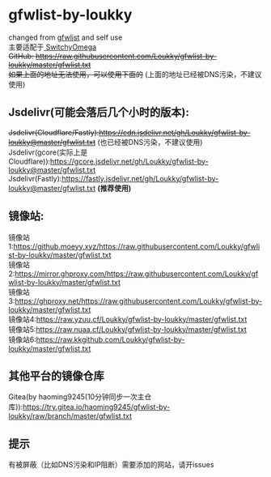 # gfwlist-by-loukky<br>
changed from <a href = "https://github.com/gfwlist/gfwlist"> gfwlist</a> and self use<br>
主要适配于<a href = "https://github.com/FelisCatus/SwitchyOmega"> SwitchyOmega </a><br>
~~GitHub: https://raw.githubusercontent.com/Loukky/gfwlist-by-loukky/master/gfwlist.txt~~  
~~如果上面的地址无法使用，可以使用下面的~~ (上面的地址已经被DNS污染，不建议使用)  
## Jsdelivr(可能会落后几个小时的版本):
~~Jsdelivr(Cloudflare/Fastly):https://cdn.jsdelivr.net/gh/Loukky/gfwlist-by-loukky@master/gfwlist.txt~~ (也已经被DNS污染，不建议使用)  
Jsdelivr(gcore(实际上是Cloudflare)):https://gcore.jsdelivr.net/gh/Loukky/gfwlist-by-loukky@master/gfwlist.txt  
Jsdelivr(Fastly):https://fastly.jsdelivr.net/gh/Loukky/gfwlist-by-loukky@master/gfwlist.txt **(推荐使用)**  
## 镜像站:  
镜像站1:https://github.moeyy.xyz/https://raw.githubusercontent.com/Loukky/gfwlist-by-loukky/master/gfwlist.txt  
镜像站2:https://mirror.ghproxy.com/https://raw.githubusercontent.com/Loukky/gfwlist-by-loukky/master/gfwlist.txt  
镜像站3:https://ghproxy.net/https://raw.githubusercontent.com/Loukky/gfwlist-by-loukky/master/gfwlist.txt  
镜像站4:https://raw.yzuu.cf/Loukky/gfwlist-by-loukky/master/gfwlist.txt  
镜像站5:https://raw.nuaa.cf/Loukky/gfwlist-by-loukky/master/gfwlist.txt  
镜像站6:https://raw.kkgithub.com/Loukky/gfwlist-by-loukky/master/gfwlist.txt  
## 其他平台的镜像仓库
Gitea(by haoming9245(10分钟同步一次主仓库)):https://try.gitea.io/haoming9245/gfwlist-by-loukky/raw/branch/master/gfwlist.txt

## 提示
有被屏蔽（比如DNS污染和IP阻断）需要添加的网站，请开issues
